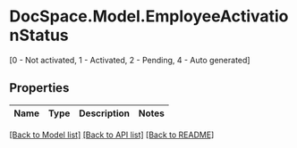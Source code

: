 # DocSpace.Model.EmployeeActivationStatus
[0 - Not activated, 1 - Activated, 2 - Pending, 4 - Auto generated]

## Properties

Name | Type | Description | Notes
------------ | ------------- | ------------- | -------------

[[Back to Model list]](../README.md#documentation-for-models) [[Back to API list]](../README.md#documentation-for-api-endpoints) [[Back to README]](../README.md)


